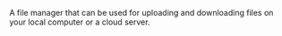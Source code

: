 A file manager that can be used for uploading and downloading files on your local computer or a cloud server.
